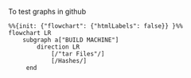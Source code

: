 To test graphs in github


```mermaid
%%{init: {"flowchart": {"htmlLabels": false}} }%%
flowchart LR
    subgraph a["BUILD MACHINE"]
        direction LR
            [/"tar Files"/]
            [/Hashes/]
     end
```

<!--
     subgraph b[Hash Signing Server]
        direction LR
            subgraph b1[Generate Hashes]
                direction TB
                 b11[Process Tar Files] -- > b12[/Hashes Files/]
            end
            subgraph Crontab
                direction TB 
                RunJob -- > b2[Create Signatures]
                b2 -- > b3[/Signature Files/]
            end 
            b1 -- > Crontab
            
     end               

     a -- > b
-->
